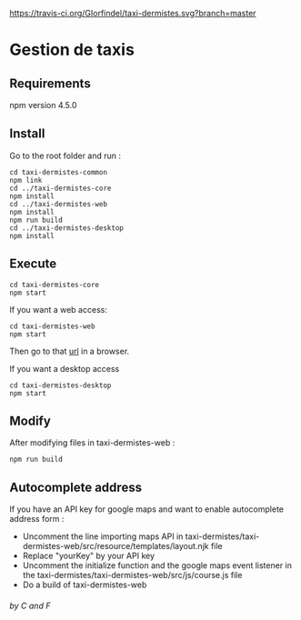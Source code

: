 https://travis-ci.org/GIorfindel/taxi-dermistes.svg?branch=master
# Gestion de taxis

## Requirements
npm version 4.5.0

## Install
Go to the root folder and run :
```shell
cd taxi-dermistes-common
npm link
cd ../taxi-dermistes-core
npm install
cd ../taxi-dermistes-web
npm install
npm run build
cd ../taxi-dermistes-desktop
npm install
```

## Execute
```shell
cd taxi-dermistes-core
npm start
```
If you want a web access:
```shell
cd taxi-dermistes-web
npm start
```
Then go to that [url](http://localhost:3001/) in a browser.

If you want a desktop access
```shell
cd taxi-dermistes-desktop
npm start
```

## Modify
After modifying files in taxi-dermistes-web :
```shell
npm run build
```

## Autocomplete address
If you have an API key for google maps and want to enable autocomplete address form :
+ Uncomment the line importing maps API in  taxi-dermistes/taxi-dermistes-web/src/resource/templates/layout.njk file
+ Replace "yourKey" by your API key
+ Uncomment the initialize function and the google maps event listener in the   taxi-dermistes/taxi-dermistes-web/src/js/course.js
 file
+ Do a build of taxi-dermistes-web


###### by C and F
